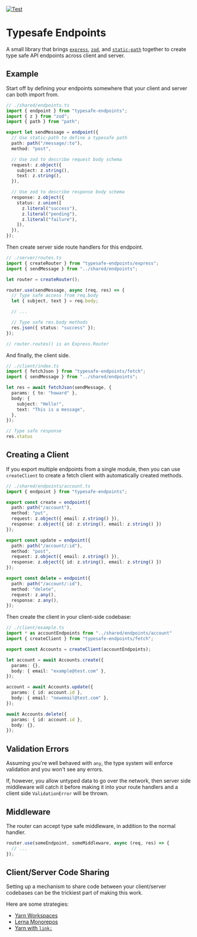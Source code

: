[![Test](https://github.com/danprince/typesafe-endpoints/actions/workflows/test.yml/badge.svg)](https://github.com/danprince/typesafe-endpoints/actions/workflows/test.yml)

# Typesafe Endpoints
A small library that brings [`express`][express], [`zod`][zod], and [`static-path`][static-path] together to create type safe API endpoints across client and server.

## Example

Start off by defining your endpoints somewhere that your client and server can both import from.

```ts
// ./shared/endpoints.ts
import { endpoint } from "typesafe-endpoints";
import { z } from "zod";
import { path } from "path";

export let sendMessage = endpoint({
  // Use static-path to define a typesafe path
  path: path("/message/:to"),
  method: "post",

  // Use zod to describe request body schema
  request: z.object({
    subject: z.string(),
    text: z.string(),
  }),

  // Use zod to describe response body schema
  response: z.object({
    status: z.union([
      z.literal("success"),
      z.literal("pending"),
      z.literal("failure"),
    ]),
  }),
});
```

Then create server side route handlers for this endpoint.

```ts
// ./server/routes.ts
import { createRouter } from "typesafe-endpoints/express";
import { sendMessage } from "../shared/endpoints";

let router = createRouter();

router.use(sendMessage, async (req, res) => {
  // Type safe access from req.body
  let { subject, text } = req.body;

  // ...

  // Type safe res.body methods
  res.json({ status: "success" });
});

// router.routes() is an Express.Router
```

And finally, the client side.

```ts
// ./client/index.ts
import { fetchJson } from "typesafe-endpoints/fetch";
import { sendMessage } from "../shared/endpoints";

let res = await fetchJson(sendMessage, {
  params: { to: "howard" },
  body: {
    subject: "Hello!",
    text: "This is a message",
  },
});

// Type safe response
res.status
```

## Creating a Client
If you export multiple endpoints from a single module, then you can use `createClient` to create a fetch client with automatically created methods.

```ts
// ./shared/endpoints/account.ts
import { endpoint } from "typesafe-endpoints";

export const create = endpoint({
  path: path("/account"),
  method: "put",
  request: z.object({ email: z.string() }),
  response: z.object({ id: z.string(), email: z.string() })
});

export const update = endpoint({
  path: path("/account/:id"),
  method: "post",
  request: z.object({ email: z.string() }),
  response: z.object({ id: z.string(), email: z.string() })
});

export const delete = endpoint({
  path: path("/account/:id"),
  method: "delete",
  request: z.any(),
  response: z.any(),
});
```

Then create the client in your client-side codebase:

```ts
// ./client/example.ts
import * as accountEndpoints from "../shared/endpoints/account"
import { createClient } from "typesafe-endpoints/fetch";

export const Accounts = createClient(accountEndpoints);

let account = await Accounts.create({
  params: {},
  body: { email: "example@test.com" },
});

account = await Accounts.update({
  params: { id: account.id },
  body: { email: "newemail@test.com" },
});

await Accounts.delete({
  params: { id: account.id },
  body: {},
});
```

## Validation Errors
Assuming you're well behaved with `any`, the type system will enforce validation and you won't see any errors.

If, however, you allow untyped data to go over the network, then server side middleware will catch it before making it into your route handlers and a client side `ValidationError` will be thrown.

## Middleware
The router can accept type safe middleware, in addition to the normal handler.

```ts
router.use(someEndpoint, someMiddleware, async (req, res) => {
  // ...
});
```

## Client/Server Code Sharing 
Setting up a mechanism to share code between your client/server codebases can be the trickiest part of making this work.

Here are some strategies:
- [Yarn Workspaces](https://classic.yarnpkg.com/en/docs/workspaces)
- [Lerna Monorepos](https://github.com/lerna/lerna)
- [Yarn with `link:`](https://classic.yarnpkg.com/lang/en/docs/cli/add/#toc-adding-dependencies)

[express]: https://github.com/expressjs/express
[zod]: https://github.com/colinhacks/zod
[static-path]: https://github.com/garybernhardt/static-path
